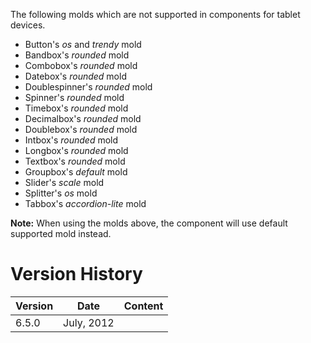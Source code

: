 

The following molds which are not supported in components for tablet
devices.

- Button's *os* and *trendy* mold
- Bandbox's *rounded* mold
- Combobox's *rounded* mold
- Datebox's *rounded* mold
- Doublespinner's *rounded* mold
- Spinner's *rounded* mold
- Timebox's *rounded* mold
- Decimalbox's *rounded* mold
- Doublebox's *rounded* mold
- Intbox's *rounded* mold
- Longbox's *rounded* mold
- Textbox's *rounded* mold
- Groupbox's *default* mold
- Slider's *scale* mold
- Splitter's *os* mold
- Tabbox's *accordion-lite* mold

**Note:** When using the molds above, the component will use default
supported mold instead.

# Version History

| Version | Date       | Content |
|---------|------------|---------|
| 6.5.0   | July, 2012 |         |


